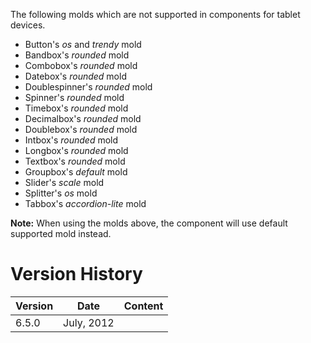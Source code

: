 

The following molds which are not supported in components for tablet
devices.

- Button's *os* and *trendy* mold
- Bandbox's *rounded* mold
- Combobox's *rounded* mold
- Datebox's *rounded* mold
- Doublespinner's *rounded* mold
- Spinner's *rounded* mold
- Timebox's *rounded* mold
- Decimalbox's *rounded* mold
- Doublebox's *rounded* mold
- Intbox's *rounded* mold
- Longbox's *rounded* mold
- Textbox's *rounded* mold
- Groupbox's *default* mold
- Slider's *scale* mold
- Splitter's *os* mold
- Tabbox's *accordion-lite* mold

**Note:** When using the molds above, the component will use default
supported mold instead.

# Version History

| Version | Date       | Content |
|---------|------------|---------|
| 6.5.0   | July, 2012 |         |


